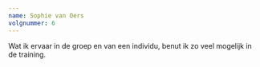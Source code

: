 ```yaml
---
name: Sophie van Oers
volgnummer: 6
---
```

Wat ik ervaar in de groep en van een individu, benut ik zo veel mogelijk in de training.